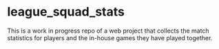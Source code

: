 # league_squad_stats
This is a work in progress repo of a web project that collects the match statistics for players and the in-house games they have played together. 
